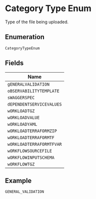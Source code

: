 
# Category Type Enum

Type of the file being uploaded.

## Enumeration

`CategoryTypeEnum`

## Fields

| Name |
|  --- |
| `gENERALVALIDATION` |
| `oBSERVABILITYTEMPLATE` |
| `sWAGGERSPEC` |
| `dEPENDENTSERVICEVALUES` |
| `wORKLOADTGZ` |
| `wORKLOADVALUE` |
| `wORKLOADYAML` |
| `wORKLOADTERRAFORMZIP` |
| `wORKLOADTERRAFORMTF` |
| `wORKLOADTERRAFORMTFVAR` |
| `wORKFLOWSOURCEFILE` |
| `wORKFLOWINPUTSCHEMA` |
| `wORKFLOWTGZ` |

## Example

```
GENERAL_VALIDATION
```

